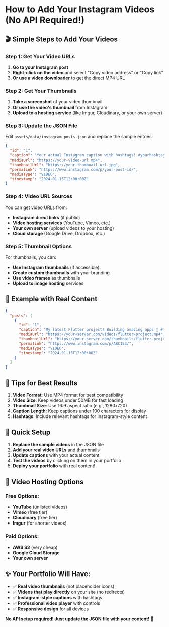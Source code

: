 # How to Add Your Instagram Videos (No API Required!)

## 🎬 Simple Steps to Add Your Videos

### Step 1: Get Your Video URLs
1. **Go to your Instagram post**
2. **Right-click on the video** and select "Copy video address" or "Copy link"
3. **Or use a video downloader** to get the direct MP4 URL

### Step 2: Get Your Thumbnails
1. **Take a screenshot** of your video thumbnail
2. **Or use the video's thumbnail** from Instagram
3. **Upload to a hosting service** (like Imgur, Cloudinary, or your own server)

### Step 3: Update the JSON File
Edit `assets/data/instagram_posts.json` and replace the sample entries:

```json
{
  "id": "1",
  "caption": "Your actual Instagram caption with hashtags! #yourhashtag",
  "mediaUrl": "https://your-video-url.mp4",
  "thumbnailUrl": "https://your-thumbnail-url.jpg",
  "permalink": "https://www.instagram.com/p/your-post-id/",
  "mediaType": "VIDEO",
  "timestamp": "2024-01-15T12:00:00Z"
}
```

### Step 4: Video URL Sources
You can get video URLs from:
- **Instagram direct links** (if public)
- **Video hosting services** (YouTube, Vimeo, etc.)
- **Your own server** (upload videos to your hosting)
- **Cloud storage** (Google Drive, Dropbox, etc.)

### Step 5: Thumbnail Options
For thumbnails, you can:
- **Use Instagram thumbnails** (if accessible)
- **Create custom thumbnails** with your branding
- **Use video frames** as thumbnails
- **Upload to image hosting** services

## 📝 Example with Real Content

```json
{
  "posts": [
    {
      "id": "1",
      "caption": "My latest Flutter project! Building amazing apps 🚀 #flutter #coding #portfolio",
      "mediaUrl": "https://your-server.com/videos/flutter-project.mp4",
      "thumbnailUrl": "https://your-server.com/thumbnails/flutter-project.jpg",
      "permalink": "https://www.instagram.com/p/ABC123/",
      "mediaType": "VIDEO",
      "timestamp": "2024-01-15T12:00:00Z"
    }
  ]
}
```

## 🎯 Tips for Best Results

1. **Video Format**: Use MP4 format for best compatibility
2. **Video Size**: Keep videos under 50MB for fast loading
3. **Thumbnail Size**: Use 16:9 aspect ratio (e.g., 1280x720)
4. **Caption Length**: Keep captions under 100 characters for display
5. **Hashtags**: Include relevant hashtags for Instagram-style content

## 🚀 Quick Setup

1. **Replace the sample videos** in the JSON file
2. **Add your real video URLs** and thumbnails
3. **Update captions** with your actual content
4. **Test the videos** by clicking on them in your portfolio
5. **Deploy your portfolio** with real content!

## 📱 Video Hosting Options

### Free Options:
- **YouTube** (unlisted videos)
- **Vimeo** (free tier)
- **Cloudinary** (free tier)
- **Imgur** (for shorter videos)

### Paid Options:
- **AWS S3** (very cheap)
- **Google Cloud Storage**
- **Your own server**

## ✨ Your Portfolio Will Have:
- ✅ **Real video thumbnails** (not placeholder icons)
- ✅ **Videos that play directly** on your site (no redirects)
- ✅ **Instagram-style captions** with hashtags
- ✅ **Professional video player** with controls
- ✅ **Responsive design** for all devices

**No API setup required! Just update the JSON file with your content!** 🎉


